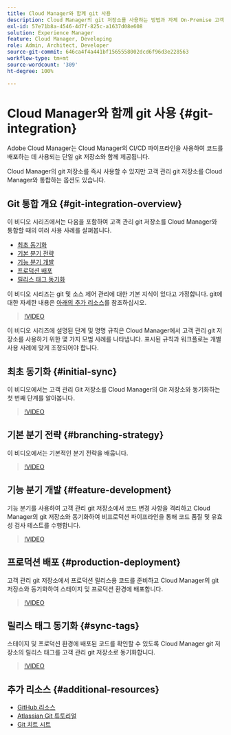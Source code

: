 ```yaml
---
title: Cloud Manager와 함께 git 사용
description: Cloud Manager의 git 저장소를 사용하는 방법과 자체 On-Premise 고객 관리 git 저장소를 Cloud Manager와 통합하는 방법을 알아봅니다.
exl-id: 57e71b8a-4546-4d7f-825c-a1637d08e608
solution: Experience Manager
feature: Cloud Manager, Developing
role: Admin, Architect, Developer
source-git-commit: 646ca4f4a441bf1565558002dcd6f96d3e228563
workflow-type: tm+mt
source-wordcount: '309'
ht-degree: 100%

---
```


# Cloud Manager와 함께 git 사용 {#git-integration}

Adobe Cloud Manager는 Cloud Manager의 CI/CD 파이프라인을 사용하여 코드를 배포하는 데 사용되는 단일 git 저장소와 함께 제공됩니다.

Cloud Manager의 git 저장소를 즉시 사용할 수 있지만 고객 관리 git 저장소를 Cloud Manager와 통합하는 옵션도 있습니다.

## Git 통합 개요 {#git-integration-overview}

이 비디오 시리즈에서는 다음을 포함하여 고객 관리 git 저장소를 Cloud Manager와 통합할 때의 여러 사용 사례를 살펴봅니다.

* [최초 동기화](#initial-sync)
* [기본 분기 전략](#branching-strategy)
* [기능 분기 개발](#feature-development)
* [프로덕션 배포](#production-deployment)
* [릴리스 태그 동기화](#sync-tags)

이 비디오 시리즈는 git 및 소스 제어 관리에 대한 기본 지식이 있다고 가정합니다. git에 대한 자세한 내용은 [아래의 추가 리소스](#additional-resources)를 참조하십시오.

>[!VIDEO](https://video.tv.adobe.com/v/28710/)

이 비디오 시리즈에 설명된 단계 및 명명 규칙은 Cloud Manager에서 고객 관리 git 저장소를 사용하기 위한 몇 가지 모범 사례를 나타냅니다. 표시된 규칙과 워크플로는 개별 사용 사례에 맞게 조정되어야 합니다.

## 최초 동기화 {#initial-sync}

이 비디오에서는 고객 관리 Git 저장소를 Cloud Manager의 Git 저장소와 동기화하는 첫 번째 단계를 알아봅니다.

>[!VIDEO](https://video.tv.adobe.com/v/28711/?quality=12)

## 기본 분기 전략 {#branching-strategy}

이 비디오에서는 기본적인 분기 전략을 배웁니다.

>[!VIDEO](https://video.tv.adobe.com/v/28712/?quality=12)

## 기능 분기 개발 {#feature-development}

기능 분기를 사용하여 고객 관리 git 저장소에서 코드 변경 사항을 격리하고 Cloud Manager의 git 저장소와 동기화하여 비프로덕션 파이프라인을 통해 코드 품질 및 유효성 검사 테스트를 수행합니다.

>[!VIDEO](https://video.tv.adobe.com/v/28723/?quality=12)

## 프로덕션 배포 {#production-deployment}

고객 관리 git 저장소에서 프로덕션 릴리스용 코드를 준비하고 Cloud Manager의 git 저장소와 동기화하여 스테이지 및 프로덕션 환경에 배포합니다.

>[!VIDEO](https://video.tv.adobe.com/v/28724/?quality=12)

## 릴리스 태그 동기화 {#sync-tags}

스테이지 및 프로덕션 환경에 배포된 코드를 확인할 수 있도록 Cloud Manager git 저장소의 릴리스 태그를 고객 관리 git 저장소로 동기화합니다.

>[!VIDEO](https://video.tv.adobe.com/v/28725/?quality=12)

## 추가 리소스 {#additional-resources}

* [GitHub 리소스](https://try.github.io)
* [Atlassian Git 튜토리얼](https://www.atlassian.com/git/tutorials/what-is-version-control)
* [Git 치트 시트](https://education.github.com/git-cheat-sheet-education.pdf)
